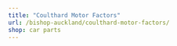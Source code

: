 ```yaml
---
title: "Coulthard Motor Factors"
url: /bishop-auckland/coulthard-motor-factors/
shop: car parts
---
```

